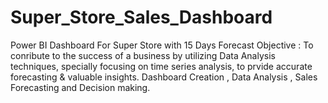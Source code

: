 # Super_Store_Sales_Dashboard
Power BI Dashboard For Super Store with 15 Days Forecast
Objective :
To conribute to the success of a business by utilizing Data Analysis techniques, specially focusing on time series analysis, to prvide accurate forecasting & valuable insights.
Dashboard Creation , Data Analysis , Sales Forecasting and Decision making.

